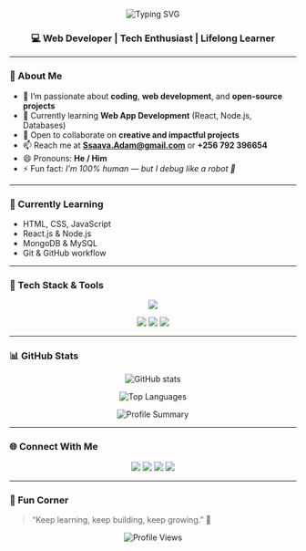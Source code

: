 <!---
✨ Ssaava-Adam/Ssaava-Adam ✨
This README appears on your GitHub profile!
--->

<!-- Animated Header Banner -->
<p align="center">
  <img src="https://readme-typing-svg.demolab.com?font=Fira+Code&weight=600&size=26&duration=3000&pause=1000&color=00C7FF&center=true&vCenter=true&width=550&lines=Hey+there!+👋+I'm+Ssaava+Adam;Web+Developer+%7C+Tech+Enthusiast;Lifelong+Learner+%7C+Problem+Solver" alt="Typing SVG" />
</p>

<h3 align="center">💻 Web Developer | Tech Enthusiast | Lifelong Learner</h3>

---

### 🚀 About Me
- 👀 I’m passionate about **coding**, **web development**, and **open-source projects**  
- 🌱 Currently learning **Web App Development** (React, Node.js, Databases)  
- 💞️ Open to collaborate on **creative and impactful projects**  
- 📫 Reach me at **[Ssaava.Adam@gmail.com](mailto:Ssaava.Adam@gmail.com)** or **+256 792 396654**  
- 😄 Pronouns: **He / Him**  
- ⚡ Fun fact: *I’m 100% human — but I debug like a robot 🤖*

---

### 🧠 Currently Learning
- HTML, CSS, JavaScript  
- React.js & Node.js  
- MongoDB & MySQL  
- Git & GitHub workflow  

---

### 🧰 Tech Stack & Tools

<p align="center">
  <img src="https://skillicons.dev/icons?i=html,css,js,react,nodejs,express,mongodb,git,github,vscode,figma" />
</p>

<p align="center">
  <img src="https://img.shields.io/badge/Frontend-HTML%2C%20CSS%2C%20JS-blue?style=for-the-badge" />
  <img src="https://img.shields.io/badge/Backend-Node.js%2C%20Express-green?style=for-the-badge" />
  <img src="https://img.shields.io/badge/Database-MongoDB%2C%20MySQL-yellow?style=for-the-badge" />
</p>

---

### 📊 GitHub Stats

<p align="center">
  <img src="https://github-readme-stats.vercel.app/api?username=Ssaava-Adam&show_icons=true&theme=tokyonight" alt="GitHub stats" />
</p>

<p align="center">
  <img src="https://github-readme-stats.vercel.app/api/top-langs/?username=Ssaava-Adam&layout=compact&theme=tokyonight" alt="Top Languages" />
</p>

<p align="center">
  <img src="https://github-profile-summary-cards.vercel.app/api/cards/profile-details?username=Ssaava-Adam&theme=tokyonight" alt="Profile Summary" />
</p>

---

### 🌐 Connect With Me

<p align="center">
  <a href="mailto:Ssaava.Adam@gmail.com"><img src="https://img.shields.io/badge/Email-D14836?style=for-the-badge&logo=gmail&logoColor=white"/></a>
  <a href="https://www.linkedin.com/in/YOUR-LINK-HERE"><img src="https://img.shields.io/badge/LinkedIn-0077B5?style=for-the-badge&logo=linkedin&logoColor=white"/></a>
  <a href="https://wa.me/256792396654"><img src="https://img.shields.io/badge/WhatsApp-25D366?style=for-the-badge&logo=whatsapp&logoColor=white"/></a>
  <a href="https://github.com/Ssaava-Adam"><img src="https://img.shields.io/badge/GitHub-100000?style=for-the-badge&logo=github&logoColor=white"/></a>
</p>

---

### 🧩 Fun Corner

> “Keep learning, keep building, keep growing.” 🌱

<p align="center">
  <img src="https://komarev.com/ghpvc/?username=Ssaava-Adam&color=blue&style=flat-square" alt="Profile Views" />
</p>
